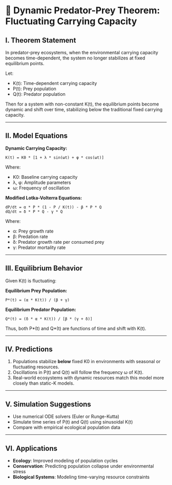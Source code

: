 # 📘 Dynamic Predator-Prey Theorem: Fluctuating Carrying Capacity

## I. Theorem Statement

In predator-prey ecosystems, when the environmental carrying capacity becomes time-dependent, the system no longer stabilizes at fixed equilibrium points.

Let:
- K(t): Time-dependent carrying capacity
- P(t): Prey population
- Q(t): Predator population

Then for a system with non-constant K(t), the equilibrium points become dynamic and shift over time, stabilizing below the traditional fixed carrying capacity.

---

## II. Model Equations

**Dynamic Carrying Capacity:**

    K(t) = K0 * [1 + λ * sin(ωt) + φ * cos(ωt)]

Where:
- K0: Baseline carrying capacity
- λ, φ: Amplitude parameters
- ω: Frequency of oscillation

**Modified Lotka-Volterra Equations:**

    dP/dt = α * P * (1 - P / K(t)) - β * P * Q  
    dQ/dt = δ * P * Q - γ * Q

Where:
- α: Prey growth rate
- β: Predation rate
- δ: Predator growth rate per consumed prey
- γ: Predator mortality rate

---

## III. Equilibrium Behavior

Given K(t) is fluctuating:

**Equilibrium Prey Population:**

    P*(t) = (α * K(t)) / (β + γ)

**Equilibrium Predator Population:**

    Q*(t) = (δ * α * K(t)) / [β * (γ + δ)]

Thus, both P*(t) and Q*(t) are functions of time and shift with K(t).

---

## IV. Predictions

1. Populations stabilize **below** fixed K0 in environments with seasonal or fluctuating resources.
2. Oscillations in P(t) and Q(t) will follow the frequency ω of K(t).
3. Real-world ecosystems with dynamic resources match this model more closely than static-K models.

---

## V. Simulation Suggestions

- Use numerical ODE solvers (Euler or Runge-Kutta)
- Simulate time series of P(t) and Q(t) using sinusoidal K(t)
- Compare with empirical ecological population data

---

## VI. Applications

- **Ecology**: Improved modeling of population cycles
- **Conservation**: Predicting population collapse under environmental stress
- **Biological Systems**: Modeling time-varying resource constraints